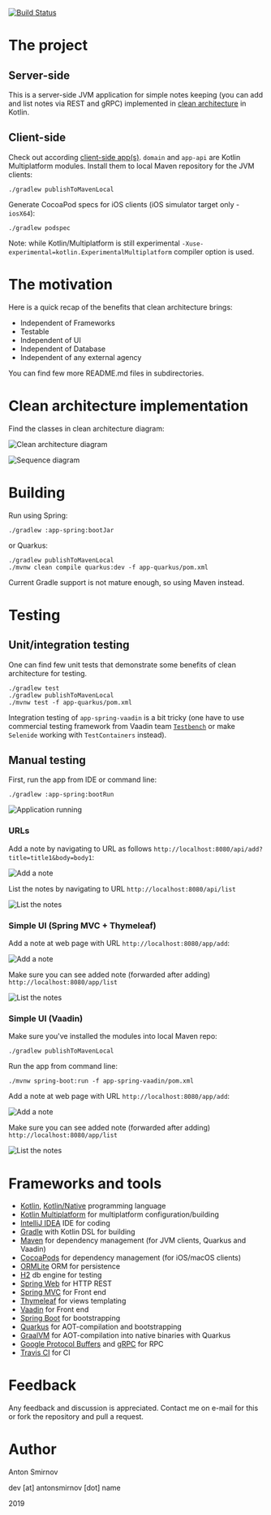 [![Build Status](https://travis-ci.org/4ntoine/NotesServerApp.svg?branch=master)](https://travis-ci.org/4ntoine/NotesServerApp)

# The project

## Server-side

This is a server-side JVM application for simple notes keeping (you can add and list notes via REST and gRPC) implemented in [clean architecture](https://blog.cleancoder.com/uncle-bob/2012/08/13/the-clean-architecture.html) in Kotlin.

## Client-side

Check out according [client-side app(s)](https://github.com/4ntoine/NotesClientApp).
`domain` and `app-api` are Kotlin Multiplatform modules.
Install them to local Maven repository for the JVM clients:

    ./gradlew publishToMavenLocal

Generate CocoaPod specs for iOS clients (iOS simulator target only - `iosX64`):

    ./gradlew podspec
    
Note: while Kotlin/Multiplatform is still experimental
`-Xuse-experimental=kotlin.ExperimentalMultiplatform` compiler option is used.    

# The motivation

Here is a quick recap of the benefits that clean architecture brings:

* Independent of Frameworks
* Testable
* Independent of UI
* Independent of Database
* Independent of any external agency

You can find few more README.md files in subdirectories.

# Clean architecture implementation

Find the classes in clean architecture diagram:

![Clean architecture diagram](images/arch/my_clean_arch.png?raw=true)

![Sequence diagram](images/arch/sequence.png?raw=true)

# Building

Run using Spring:

	./gradlew :app-spring:bootJar

or Quarkus:

    ./gradlew publishToMavenLocal
	./mvnw clean compile quarkus:dev -f app-quarkus/pom.xml

Current Gradle support is not mature enough, so using Maven instead.

# Testing

## Unit/integration testing

One can find few unit tests that demonstrate some benefits of clean architecture for testing.

	./gradlew test
	./gradlew publishToMavenLocal
	./mvnw test -f app-quarkus/pom.xml

Integration testing of `app-spring-vaadin` is a bit tricky (one have to use commercial testing framework from Vaadin team [`Testbench`](https://vaadin.com/docs/testbench/testbench-overview.html) or 
make `Selenide` working with `TestContainers` instead).

## Manual testing

First, run the app from IDE or command line:

	./gradlew :app-spring:bootRun

![Application running](images/app/running.png?raw=true)

### URLs

Add a note by navigating to URL as follows `http://localhost:8080/api/add?title=title1&body=body1`:

![Add a note](images/app/add_note.png?raw=true)

List the notes by navigating to URL `http://localhost:8080/api/list`

![List the notes](images/app/list_notes.png?raw=true)

### Simple UI (Spring MVC + Thymeleaf)

Add a note at web page with URL `http://localhost:8080/app/add`:

![Add a note](images/app/add_note_ui1.png?raw=true)

Make sure you can see added note (forwarded after adding) `http://localhost:8080/app/list`

![List the notes](images/app/list_notes_ui1.png?raw=true)

### Simple UI (Vaadin)

Make sure you've installed the modules into local Maven repo:

	./gradlew publishToMavenLocal

Run the app from command line:

	./mvnw spring-boot:run -f app-spring-vaadin/pom.xml

Add a note at web page with URL `http://localhost:8080/app/add`:

![Add a note](images/app/add_note_ui2.png?raw=true)

Make sure you can see added note (forwarded after adding) `http://localhost:8080/app/list`

![List the notes](images/app/list_notes_ui2.png?raw=true)

# Frameworks and tools

* [Kotlin](https://kotlinlang.org/), [Kotlin/Native](https://kotlinlang.org/docs/reference/native-overview.html) programming language
* [Kotlin Multiplatform](https://kotlinlang.org/docs/reference/multiplatform.html) for multiplatform configuration/building
* [IntelliJ IDEA](https://www.jetbrains.com/idea/) IDE for coding
* [Gradle](https://gradle.org/) with Kotlin DSL for building
* [Maven](https://maven.apache.org/) for dependency management (for JVM clients, Quarkus and Vaadin)
* [CocoaPods](https://cocoapods.org/) for dependency management (for iOS/macOS clients)
* [ORMLite](http://ormlite.com/) ORM for persistence
* [H2](https://www.h2database.com/html/main.html) db engine for testing
* [Spring Web](https://docs.spring.io/spring/docs/current/spring-framework-reference/web.html) for HTTP REST
* [Spring MVC](https://docs.spring.io/spring/docs/current/spring-framework-reference/web.html) for Front end
* [Thymeleaf](https://www.thymeleaf.org/) for views templating
* [Vaadin](https://vaadin.com/) for Front end
* [Spring Boot](https://spring.io/projects/spring-boot) for bootstrapping
* [Quarkus](https://quarkus.io/) for AOT-compilation and bootstrapping
* [GraalVM](https://www.graalvm.org/) for AOT-compilation into native binaries with Quarkus
* [Google Protocol Buffers](https://developers.google.com/protocol-buffers) and [gRPC](https://grpc.io/) for RPC
* [Travis CI](https://travis-ci.org/) for CI

# Feedback

Any feedback and discussion is appreciated.
Contact me on e-mail for this or fork the repository and pull a request.

# Author

Anton Smirnov

dev [at] antonsmirnov [dot] name

2019